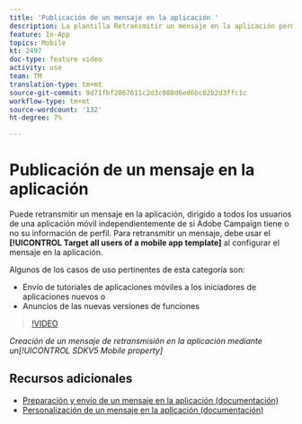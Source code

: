 ```yaml
---
title: 'Publicación de un mensaje en la aplicación '
description: La plantilla Retransmitir un mensaje en la aplicación permite el destinatario de todos los usuarios de la aplicación móvil con Adobe Campaign Standard (ACS)
feature: In-App
topics: Mobile
kt: 2497
doc-type: feature video
activity: use
team: TM
translation-type: tm+mt
source-git-commit: 9d71fbf2067611c2d3c088d6ed6bc02b2d3ffc1c
workflow-type: tm+mt
source-wordcount: '132'
ht-degree: 7%

---
```



# Publicación de un mensaje en la aplicación

Puede retransmitir un mensaje en la aplicación, dirigido a todos los usuarios de una aplicación móvil independientemente de si Adobe Campaign tiene o no su información de perfil. Para retransmitir un mensaje, debe usar el **[!UICONTROL Target all users of a mobile app template]** al configurar el mensaje en la aplicación.

Algunos de los casos de uso pertinentes de esta categoría son:

* Envío de tutoriales de aplicaciones móviles a los iniciadores de aplicaciones nuevos o
* Anuncios de las nuevas versiones de funciones

>[!VIDEO](https://video.tv.adobe.com/v/26199?quality=12)

*Creación de un mensaje de retransmisión en la aplicación mediante un[!UICONTROL SDKV5 Mobile property]*

## Recursos adicionales

* [Preparación y envío de un mensaje en la aplicación (documentación)](https://docs.adobe.com/content/help/en/campaign-standard/using/communication-channels/in-app-messaging/preparing-and-sending-an-in-app-message.html)
* [Personalización de un mensaje en la aplicación (documentación)](https://docs.adobe.com/content/help/en/campaign-standard/using/communication-channels/in-app-messaging/customizing-an-in-app-message.html)

